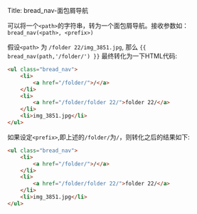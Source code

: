 Title: bread_nav-面包屑导航


可以将一个`<path>`的字符串，转为一个面包屑导航。接收参数如：`bread_nav(<path>, <prefix>)`

假设`<path>` 为 `/folder 22/img_3851.jpg`, 那么 `{{ bread_nav(path,'/folder/') }}` 最终转化为一下HTML代码:
```html
<ul class="bread_nav">
 	<li>
 		<a href="/folder/">/</a>
 	</li>
	<li>
		<a href="/folder/folder 22/">folder 22/</a>
	</li>
	<li>img_3851.jpg</li>
</ul>
```
如果设定`<prefix>`,即上述的`/folder/`为`/`，则转化之后的结果如下:
```html
<ul class="bread_nav">
 	<li>
 		<a href="/folder/">/</a>
 	</li>
	<li>
		<a href="/folder/folder 22/">folder 22/</a>
	</li>
	<li>img_3851.jpg</li>
</ul>
```

